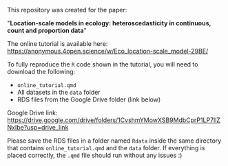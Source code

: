 This repository was created for the paper:

"**Location-scale models in ecology: heteroscedasticity in continuous, count and proportion data**"


The online tutorial is available here: https://anonymous.4open.science/w/Eco_location-scale_model-29BE/


To fully reproduce the `R` code shown in the tutorial, you will need to download the following:
  - `online_tutorial.qmd`
  - All datasets in the `data` folder
  - RDS files from the Google Drive folder (link below)

Google Drive link: https://drive.google.com/drive/folders/1CvshmYMowXSB9MdbCprP1LP7llZNxIbe?usp=drive_link

Please save the RDS files in a folder named `Rdata` inside the same directory that contains `online_tutorial.qmd` and the `data` folder.
If everything is placed correctly, the `.qmd` file should run without any issues :)
